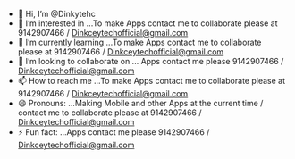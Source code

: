 - 👋 Hi, I’m @Dinkytehc
- 👀 I’m interested in ...To make Apps contact me to collaborate please at 9142907466 / Dinkceytechofficial@gmail.com
- 🌱 I’m currently learning ...To make Apps contact me to collaborate please at 9142907466 / Dinkceytechofficial@gmail.com
- 💞️ I’m looking to collaborate on ... Apps contact me please 9142907466 / Dinkceytechofficial@gmail.com
- 📫 How to reach me ...To make Apps contact me to collaborate please at 9142907466 / Dinkceytechofficial@gmail.com
- 😄 Pronouns: ...Making Mobile and other Apps at the current time / contact me to collaborate please at 9142907466 / Dinkceytechofficial@gmail.com
- ⚡ Fun fact: ...Apps contact me please 9142907466 / Dinkceytechofficial@gmail.com

<!---
Dinkytehc/Dinkytehc is a ✨ special ✨ repository because its `README.md` (this file) appears on your GitHub profile.
You can click the Preview link to take a look at your changes.
--->
